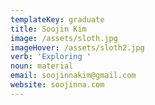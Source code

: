 ```yaml
---
templateKey: graduate
title: Soojin Kim
image: /assets/sloth.jpg
imageHover: /assets/sloth2.jpg
verb: 'Exploring '
noun: material
email: soojinnakim@gmail.com
website: soojinna.com
---
```


